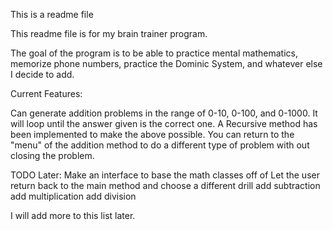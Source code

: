This is a readme file

This readme file is for my brain trainer program. 

The goal of the program is to be able to practice mental mathematics, memorize phone numbers, practice the Dominic System, and whatever else I decide to add.

Current Features:

Can generate addition problems in the range of 0-10, 0-100, and 0-1000.
It will loop until the answer given is the correct one.
A Recursive method has been implemented to make the above possible.
You can return to the "menu" of the addition method to do a different type of problem with out closing the problem.

TODO Later:
Make an interface to base the math classes off of
Let the user return back to the main method and choose a different drill
add subtraction 
add multiplication 
add division 

I will add more to this list later.
